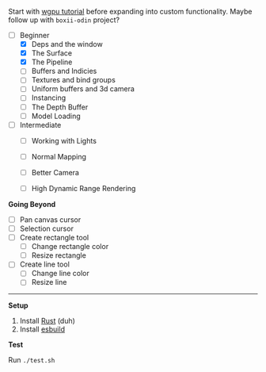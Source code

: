 Start with [wgpu tutorial](https://sotrh.github.io/learn-wgpu/#what-is-wgpu) before expanding into custom functionality. Maybe follow up with `boxii-odin` project?

- [ ] Beginner
    - [x] Deps and the window
    - [x] The Surface
    - [x] The Pipeline
    - [ ] Buffers and Indicies
    - [ ] Textures and bind groups
    - [ ] Uniform buffers and 3d camera
    - [ ] Instancing
    - [ ] The Depth Buffer
    - [ ] Model Loading
- [ ] Intermediate
    - [ ] Working with Lights
    - [ ] Normal Mapping
    - [ ] Better Camera
    - [ ] High Dynamic Range Rendering


**Going Beyond**

- [ ] Pan canvas cursor
- [ ] Selection cursor
- [ ] Create rectangle tool
    - [ ] Change rectangle color
    - [ ] Resize rectangle
- [ ] Create line tool
    - [ ] Change line color
    - [ ] Resize line

---

**Setup**

1. Install [Rust](https://www.rust-lang.org/tools/install) (duh)
1. Install [esbuild](https://esbuild.github.io/getting-started/#other-ways-to-install)

**Test**

Run `./test.sh`
